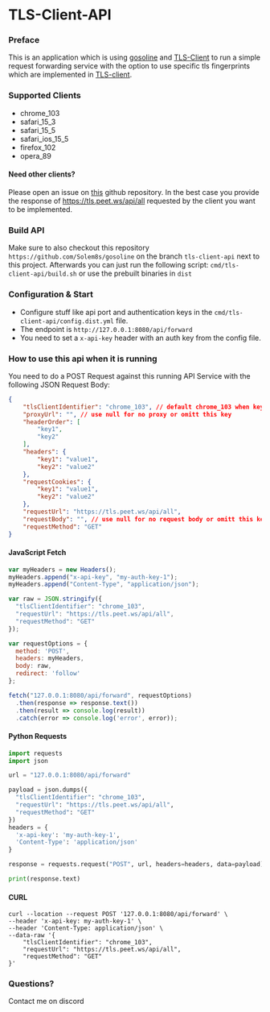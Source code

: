 # TLS-Client-API

### Preface

This is an application which is using [gosoline](https://github.com/justtrackio/gosoline) and [TLS-Client](https://github.com/bogdanfinn/tls-client) to run a simple request forwarding service with the option to use specific tls fingerprints which are implemented in [TLS-client](https://github.com/bogdanfinn/tls-client).

### Supported Clients

- chrome_103
- safari_15_3
- safari_15_5
- safari_ios_15_5
- firefox_102
- opera_89

#### Need other clients?

Please open an issue on [this](https://github.com/bogdanfinn/tls-client) github repository. In the best case you provide the response of https://tls.peet.ws/api/all requested by the client you want to be implemented.

### Build API
Make sure to also checkout this repository `https://github.com/Solem8s/gosoline` on the branch `tls-client-api` next to this project.
Afterwards you can just run the following script: `cmd/tls-client-api/build.sh` or use the prebuilt binaries in `dist`

### Configuration & Start
* Configure stuff like api port and authentication keys in the `cmd/tls-client-api/config.dist.yml` file.
* The endpoint is `http://127.0.0.1:8080/api/forward`
* You need to set a `x-api-key` header with an auth key from the config file.

### How to use this api when it is running
You need to do a POST Request against this running API Service with the following JSON Request Body:
```json
{
    "tlsClientIdentifier": "chrome_103", // default chrome_103 when key omitted
    "proxyUrl": "", // use null for no proxy or omitt this key
    "headerOrder": [
        "key1",
        "key2"
    ],
    "headers": {
        "key1": "value1",
        "key2": "value2"
    },
    "requestCookies": {
        "key1": "value1",
        "key2": "value2"
    },
    "requestUrl": "https://tls.peet.ws/api/all",
    "requestBody": "", // use null for no request body or omitt this key
    "requestMethod": "GET"
}
```

#### JavaScript Fetch
```js
var myHeaders = new Headers();
myHeaders.append("x-api-key", "my-auth-key-1");
myHeaders.append("Content-Type", "application/json");

var raw = JSON.stringify({
  "tlsClientIdentifier": "chrome_103",
  "requestUrl": "https://tls.peet.ws/api/all",
  "requestMethod": "GET"
});

var requestOptions = {
  method: 'POST',
  headers: myHeaders,
  body: raw,
  redirect: 'follow'
};

fetch("127.0.0.1:8080/api/forward", requestOptions)
  .then(response => response.text())
  .then(result => console.log(result))
  .catch(error => console.log('error', error));
```

#### Python Requests
```python
import requests
import json

url = "127.0.0.1:8080/api/forward"

payload = json.dumps({
  "tlsClientIdentifier": "chrome_103",
  "requestUrl": "https://tls.peet.ws/api/all",
  "requestMethod": "GET"
})
headers = {
  'x-api-key': 'my-auth-key-1',
  'Content-Type': 'application/json'
}

response = requests.request("POST", url, headers=headers, data=payload)

print(response.text)
```
#### CURL
```curl
curl --location --request POST '127.0.0.1:8080/api/forward' \
--header 'x-api-key: my-auth-key-1' \
--header 'Content-Type: application/json' \
--data-raw '{
    "tlsClientIdentifier": "chrome_103",
    "requestUrl": "https://tls.peet.ws/api/all",
    "requestMethod": "GET"
}'
```

### Questions?

Contact me on discord